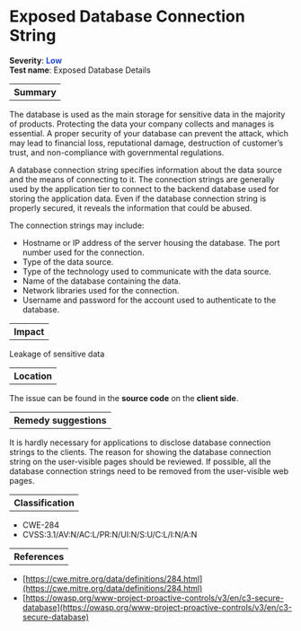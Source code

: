 # Exposed Database Connection String

<b>Severity</b>: <b><font color="#1B49D4">Low</font></b><br>
<b>Test name</b>: Exposed Database Details

<table id="simple-table">
    <tr>
        <th><strong>Summary</strong></th>
    </tr>
</table>

The database is used as the main storage for sensitive data in the majority of products. Protecting the data your company collects and manages is essential. A proper security of your database can prevent the attack, which  may lead to financial loss, reputational damage, destruction of customer’s  trust, and non-compliance with governmental regulations.

A database connection string specifies information about the data source and the means of connecting to it. The connection strings are generally used by the application tier to connect to the backend database used for storing the application data. Even if the database connection string is properly secured, it reveals the information that could be abused. 

The connection strings may include:
* Hostname or IP address of the server housing the database. The port number used for the connection.
* Type of the data source.
* Type of the technology used to communicate with the data source.
* Name of the database containing the data.
* Network libraries used for the connection.
* Username and password for the account used to authenticate to the database.<br>



<table id="simple-table">
    <tr>
        <th><strong>Impact</strong></th>
    </tr>
</table>

Leakage of sensitive data

<table id="simple-table">
    <tr>
        <th><strong>Location</strong></th>
    </tr>
</table>

The issue can be found in the **source code** on the **client side**.

<table id="simple-table">
    <tr>
        <th><strong>Remedy suggestions</strong></th>
    </tr>
</table>

It is hardly  necessary for applications to disclose database connection strings to the clients. The reason for showing the database connection string on the user-visible pages should be reviewed. If possible, all the database connection strings need to be removed from the user-visible web pages.


<table id="simple-table">
    <tr>
        <th><strong>Classification</strong></th>
    </tr>
</table>

* CWE-284
* CVSS:3.1/AV:N/AC:L/PR:N/UI:N/S:U/C:L/I:N/A:N

<table id="simple-table">
    <tr>
        <th><strong>References</strong></th>
    </tr>
</table>

* [https://cwe.mitre.org/data/definitions/284.html](https://cwe.mitre.org/data/definitions/284.html)
* [https://owasp.org/www-project-proactive-controls/v3/en/c3-secure-database](https://owasp.org/www-project-proactive-controls/v3/en/c3-secure-database)